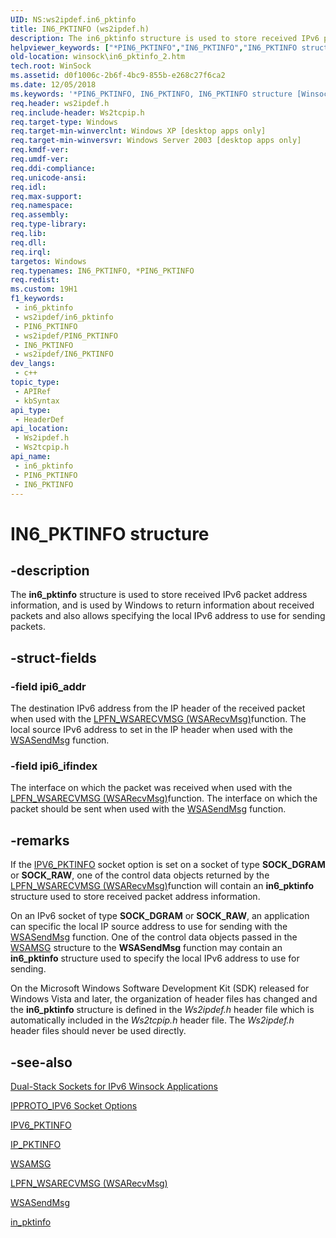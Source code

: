 ```yaml
---
UID: NS:ws2ipdef.in6_pktinfo
title: IN6_PKTINFO (ws2ipdef.h)
description: The in6_pktinfo structure is used to store received IPv6 packet address information, and is used by Windows to return information about received packets and also allows specifying the local IPv6 address to use for sending packets.
helpviewer_keywords: ["*PIN6_PKTINFO","IN6_PKTINFO","IN6_PKTINFO structure [Winsock]","PIN6_PKTINFO","PIN6_PKTINFO structure pointer [Winsock]","_win32_in6_pktinfo_2","in6_pktinfo","in6_pktinfo structure [Winsock]","winsock.in6_pktinfo_2","ws2ipdef/PIN6_PKTINFO","ws2ipdef/in6_pktinfo","ws2tcpip/PIN6_PKTINFO","ws2tcpip/in6_pktinfo"]
old-location: winsock\in6_pktinfo_2.htm
tech.root: WinSock
ms.assetid: d0f1006c-2b6f-4bc9-855b-e268c27f6ca2
ms.date: 12/05/2018
ms.keywords: '*PIN6_PKTINFO, IN6_PKTINFO, IN6_PKTINFO structure [Winsock], PIN6_PKTINFO, PIN6_PKTINFO structure pointer [Winsock], _win32_in6_pktinfo_2, in6_pktinfo, in6_pktinfo structure [Winsock], winsock.in6_pktinfo_2, ws2ipdef/PIN6_PKTINFO, ws2ipdef/in6_pktinfo, ws2tcpip/PIN6_PKTINFO, ws2tcpip/in6_pktinfo'
req.header: ws2ipdef.h
req.include-header: Ws2tcpip.h
req.target-type: Windows
req.target-min-winverclnt: Windows XP [desktop apps only]
req.target-min-winversvr: Windows Server 2003 [desktop apps only]
req.kmdf-ver: 
req.umdf-ver: 
req.ddi-compliance: 
req.unicode-ansi: 
req.idl: 
req.max-support: 
req.namespace: 
req.assembly: 
req.type-library: 
req.lib: 
req.dll: 
req.irql: 
targetos: Windows
req.typenames: IN6_PKTINFO, *PIN6_PKTINFO
req.redist: 
ms.custom: 19H1
f1_keywords:
 - in6_pktinfo
 - ws2ipdef/in6_pktinfo
 - PIN6_PKTINFO
 - ws2ipdef/PIN6_PKTINFO
 - IN6_PKTINFO
 - ws2ipdef/IN6_PKTINFO
dev_langs:
 - c++
topic_type:
 - APIRef
 - kbSyntax
api_type:
 - HeaderDef
api_location:
 - Ws2ipdef.h
 - Ws2tcpip.h
api_name:
 - in6_pktinfo
 - PIN6_PKTINFO
 - IN6_PKTINFO
---
```


# IN6_PKTINFO structure


## -description

The 
<b>in6_pktinfo</b> structure is used to store received IPv6 packet address information, and is used by Windows to return information about received packets  and also allows specifying the local IPv6 address to use for sending packets.

## -struct-fields

### -field ipi6_addr

The destination IPv6 address from the IP header of the received packet when used with the <a href="/windows/win32/api/mswsock/nc-mswsock-lpfn_wsarecvmsg">LPFN_WSARECVMSG (WSARecvMsg)</a>function. The local source IPv6 address to set in the IP header when used with the <a href="/windows/desktop/api/winsock2/nf-winsock2-wsasendmsg">WSASendMsg</a> function.

### -field ipi6_ifindex

The interface on which the packet was received when used with the <a href="/windows/win32/api/mswsock/nc-mswsock-lpfn_wsarecvmsg">LPFN_WSARECVMSG (WSARecvMsg)</a>function. The interface on which the packet should be sent  when used with the <a href="/windows/desktop/api/winsock2/nf-winsock2-wsasendmsg">WSASendMsg</a> function.

## -remarks

If the <a href="/windows/desktop/WinSock/ipv6-pktinfo">IPV6_PKTINFO</a> socket option is set on a socket of type <b>SOCK_DGRAM</b>  or <b>SOCK_RAW</b>, one of the control data objects returned by the <a href="/windows/win32/api/mswsock/nc-mswsock-lpfn_wsarecvmsg">LPFN_WSARECVMSG (WSARecvMsg)</a>function will contain an 
<b>in6_pktinfo</b> structure used to store received packet address information.

On an IPv6  socket of type  <b>SOCK_DGRAM</b> or <b>SOCK_RAW</b>, an application can specific  the local IP source address to use for sending with the <a href="/windows/desktop/api/winsock2/nf-winsock2-wsasendmsg">WSASendMsg</a> function. One of the control data objects passed in the <a href="/windows/desktop/api/ws2def/ns-ws2def-wsamsg">WSAMSG</a> structure to the <b>WSASendMsg</b> function may contain an 
<b>in6_pktinfo</b> structure used to specify the local IPv6 address to use for sending.

On the Microsoft Windows Software Development Kit (SDK) released for Windows Vista and later, the organization of header files has changed and the <b>in6_pktinfo</b> structure is defined in the <i>Ws2ipdef.h</i> header file which is automatically included in the <i>Ws2tcpip.h</i> header file. The <i>Ws2ipdef.h</i>  header files should never be used directly.

## -see-also

<a href="/windows/desktop/WinSock/dual-stack-sockets">Dual-Stack Sockets for IPv6 Winsock Applications</a>



<a href="/windows/desktop/WinSock/ipproto-ipv6-socket-options">IPPROTO_IPV6 Socket Options</a>



<a href="/windows/desktop/WinSock/ipv6-pktinfo">IPV6_PKTINFO</a>



<a href="/windows/desktop/WinSock/ip-pktinfo">IP_PKTINFO</a>



<a href="/windows/desktop/api/ws2def/ns-ws2def-wsamsg">WSAMSG</a>



<a href="/windows/win32/api/mswsock/nc-mswsock-lpfn_wsarecvmsg">LPFN_WSARECVMSG (WSARecvMsg)</a>



<a href="/windows/desktop/api/winsock2/nf-winsock2-wsasendmsg">WSASendMsg</a>



<a href="/windows/desktop/api/ws2ipdef/ns-ws2ipdef-in_pktinfo">in_pktinfo</a>

